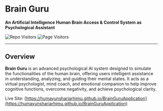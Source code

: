 # Brain Guru

**An Artificial Intelligence Human Brain Access & Control System as Psychological Assistant**

![Repo Visitors](https://visitor-badge.laobi.icu/badge?page_id=HumayunShariarHimu/BrainGuruApplication&title=Repo%20Visits)
![Page Visitors](https://visitor-badge.laobi.icu/badge?page_id=HumayunShariarHimu.github.io/BrainGuruApplication&title=Page%20Visits)

---

## Overview

**Brain Guru** is an advanced psychological AI system designed to simulate the functionalities of the human brain, offering users intelligent assistance in understanding, analyzing, and guiding their mental states. It acts as a virtual psychologist, mind coach, and emotional companion to help improve cognitive functions, overcome negativity, and achieve psychological clarity.

Live Site: [https://humayunshariarhimu.github.io/BrainGuruApplication](https://humayunshariarhimu.github.io/BrainGuruApplication)

